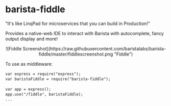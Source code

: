 ﻿# barista-fiddle

"It's like LinqPad for microservices that you can build in Production!"

Provides a native-web IDE to interact with Barista with autocomplete, fancy output display and more!

<center>
![Fiddle Screenshot](https://raw.githubusercontent.com/baristalabs/barista-fiddle/master/fiddlescreenshot.png "Fiddle")

</center>

To use as middleware:

```
var express = require("express");
var baristaFiddle = require("barista-fiddle");

var app = express();
app.use("/fiddle", baristaFiddle);
...
```
